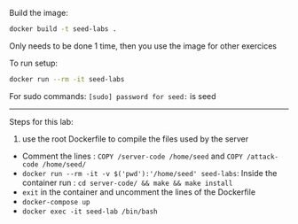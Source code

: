 Build the image:
```bash
docker build -t seed-labs .
```
Only needs to be done 1 time, then you use the image for other exercices

To run setup:
```bash
docker run --rm -it seed-labs
```

For sudo commands: `[sudo] password for seed:` is seed

---
Steps for this lab:

1. use the root Dockerfile to compile the files used by the server
- Comment the lines : `COPY /server-code /home/seed` and `COPY /attack-code /home/seed/`
- `docker run --rm -it -v $('pwd'):'/home/seed' seed-labs`: Inside the container run : `cd server-code/ && make && make install`
- `exit` in the container and uncomment the lines of the Dockerfile
- `docker-compose up`
- `docker exec -it seed-lab /bin/bash`